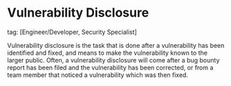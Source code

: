 # Vulnerability Disclosure
tag: [Engineer/Developer, Security Specialist]

Vulnerability disclosure is the task that is done after a vulnerability has been identified and fixed, and means to make the vulnerability known to the larger public. Often, a vulnerability disclosure will come after a bug bounty report has been filed and the vulnerability has been corrected, or from a team member that noticed a vulnerability which was then fixed.
